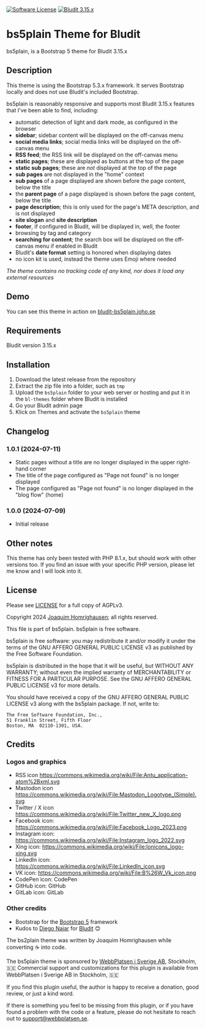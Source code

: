 [![Software License](https://img.shields.io/badge/License-AGPLv3-green.svg?style=flat-square)](LICENSE) [![Bludit 3.15.x](https://img.shields.io/badge/Bludit-3.15.x-blue.svg?style=flat-square)](https://bludit.com)

# bs5plain Theme for Bludit

bs5plain, is a Bootstrap 5 theme for Bludit 3.15.x

## Description

This theme is using the Bootstrap 5.3.x framework. It serves Bootstrap locally and does not use Bludit's included Bootstrap.

bs5plain is reasonably responsive and supports most Bludit 3.15.x features that I've been able to find, including:

* automatic detection of light and dark mode, as configured in the browser
* **sidebar**; sidebar content will be displayed on the off-canvas menu
* **social media links**; social media links will be displayed on the off-canvas menu
* **RSS feed**; the RSS link will be displayed on the off-canvas menu
* **static pages**; these are displayed as buttons at the top of the page
* **static sub pages**; these are _not_ displayed at the top of the page
* **sub pages** are not displayed in the "home" context
* **sub pages** of a page displayed are shown before the page content, below the title
* the **parent page** of a page displayed is shown before the page content, below the title
* **page description**; this is only used for the page's META description, and is not displayed
* **site slogan** and **site description**
* **footer**, if configured in Bludit, will be displayed in, well, the footer
* browsing by tag and category
* **searching for content**; the search box will be displayed on the off-canvas menu if enabled in Bludit
* Bludit's **date format** setting is honored when displaying dates
* no icon kit is used, instead the theme uses Emoji where needed

_The theme contains no tracking code of any kind, nor does it load any external resources_

## Demo

You can see this theme in action on [bludit-bs5plain.joho.se](https://bludit-bs5plain.joho.se)

## Requirements

Bludit version 3.15.x

## Installation

1. Download the latest release from the repository
2. Extract the zip file into a folder, such as `tmp`
3. Upload the `bs5plain` folder to your web server or hosting and put it in the `bl-themes` folder where Bludit is installed
4. Go your Bludit admin page
5. Klick on Themes and activate the `bs5plain` theme

## Changelog

### 1.0.1 (2024-07-11)
* Static pages without a title are no longer displayed in the upper right-hand corner
* The title of the page configured as "Page not found" is no longer displayed
* The page configured as "Page not found" is no longer displayed in the "blog flow" (home)

### 1.0.0 (2024-07-09)
* Initial release

## Other notes

This theme has only been tested with PHP 8.1.x, but should work with other versions too. If you find an issue with your specific PHP version, please let me know and I will look into it.

## License

Please see [LICENSE](LICENSE) for a full copy of AGPLv3.

Copyright 2024 [Joaquim Homrighausen](https://github.com/joho1968); all rights reserved.

This file is part of bs5plain. bs5plain is free software.

bs5plain is free software: you may redistribute it and/or modify it  under
the terms of the GNU AFFERO GENERAL PUBLIC LICENSE v3 as published by the
Free Software Foundation.

bs5plain is distributed in the hope that it will be useful, but WITHOUT
ANY WARRANTY; without even the implied warranty of MERCHANTABILITY or
FITNESS FOR A PARTICULAR PURPOSE. See the GNU AFFERO GENERAL PUBLIC LICENSE
v3 for more details.

You should have received a copy of the GNU AFFERO GENERAL PUBLIC LICENSE v3
along with the bs5plain package. If not, write to:
```
The Free Software Foundation, Inc.,
51 Franklin Street, Fifth Floor
Boston, MA  02110-1301, USA.
```

## Credits

### Logos and graphics

* RSS icon https://commons.wikimedia.org/wiki/File:Antu_application-atom%2Bxml.svg
* Mastodon icon https://commons.wikimedia.org/wiki/File:Mastodon_Logotype_(Simple).svg
* Twitter / X icon https://commons.wikimedia.org/wiki/File:Twitter_new_X_logo.png
* Facebook icon: https://commons.wikimedia.org/wiki/File:Facebook_Logo_2023.png
* Instagram icon: https://commons.wikimedia.org/wiki/File:Instagram_logo_2022.svg
* Xing icon: https://commons.wikimedia.org/wiki/File:Ionicons_logo-xing.svg
* LinkedIn icon: https://commons.wikimedia.org/wiki/File:LinkedIn_icon.svg
* VK icon: https://commons.wikimedia.org/wiki/File:B%26W_Vk_icon.png
* CodePen icon: CodePen
* GitHub icon: GitHub
* GitLab icon: GitLab

### Other credits

* Bootstrap for the [Bootstrap 5](https://getboostrap.com) framework
* Kudos to [Diego Najar](https://github.com/dignajar) for [Bludit](https://bludit.com) :blush:

The bs2plain theme was written by Joaquim Homrighausen while converting :coffee: into code.

The bs5plain theme is sponsored by [WebbPlatsen i Sverige AB](https://webbplatsen.se), Stockholm, :sweden: Commercial support and customizations for this plugin is available from WebbPlatsen i Sverige AB in Stockholm, :sweden:

If you find this plugin useful, the author is happy to receive a donation, good review, or just a kind word.

If there is something you feel to be missing from this plugin, or if you have found a problem with the code or a feature, please do  not hesitate to reach out to support@webbplatsen.se.
